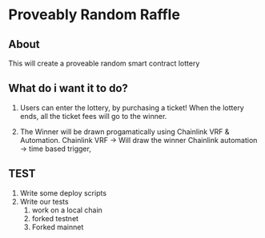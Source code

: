 # Proveably Random Raffle

## About

This will create a proveable random smart contract lottery

## What do i want it to do?

1. Users can enter the lottery, by purchasing a ticket!
   When the lottery ends, all the ticket fees will go to the winner.

2. The Winner will be drawn progamatically using Chainlink VRF & Automation.
   Chainlink VRF -> Will draw the winner
   Chainlink automation -> time based trigger,

## TEST

1. Write some deploy scripts
2. Write our tests
   1. work on a local chain
   2. forked testnet
   3. Forked mainnet
